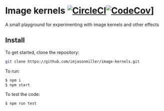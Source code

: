 # Image kernels [![CircleCI](https://circleci.com/gh/imjasonmiller/image-kernels.svg?style=shield)](https://circleci.com/gh/imjasonmiller/image-kernels)[![CodeCov](https://img.shields.io/codecov/c/github/imjasonmiller/image-kernels)](https://codecov.io/gh/imjasonmiller/image-kernels)]

A small playground for experimenting with image kernels and other effects


## Install 

To get started, clone the repository:

```sh
git clone https://github.com/imjasonmiller/image-kernels.git
```

To run:

```sh
$ npm i
$ npm start
```

To test the code:

```sh
$ npm run test
```

